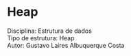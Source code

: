 # Heap

Disciplina: Estrutura de dados <br>  Tipo de estrutura: Heap <br>Autor: Gustavo Laires Albuquerque Costa
